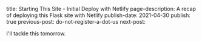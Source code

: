 title: Starting This Site - Initial Deploy with Netlify
page-description: A recap of deploying this Flask site with Netlify
publish-date: 2021-04-30
publish: true
previous-post: do-not-register-a-dot-us
next-post: 


I'll tackle this tomorrow.
